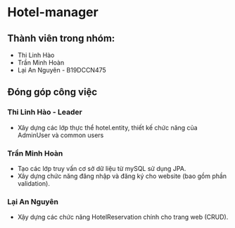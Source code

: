 # Hotel-manager
## Thành viên trong nhóm:
- Thi Linh Hào
- Trần Minh Hoàn
- Lại An Nguyên - B19DCCN475

## Đóng góp công việc
### Thi Linh Hào - Leader
- Xây dựng các lớp thực thể hotel.entity, thiết kế chức năng của AdminUser và common users

### Trần Minh Hoàn
- Tạo các lớp truy vấn cơ sở dữ liệu từ mySQL sử dụng JPA.
- Xây dựng chức năng đăng nhập và đăng ký cho website (bao gồm phần validation).

### Lại An Nguyên
- Xậy dựng các chức năng HotelReservation chính cho trang web (CRUD).
